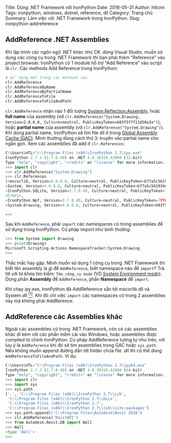 Title: Dùng .NET Framework với IronPython
Date: 2018-05-31
Author: htlcnn
Tags: ironpython, windows, dotnet, reference, dll
Category: Trang chủ
Summary: Làm việc với .NET Framework trong IronPython.
Slug: ironpython-addreference


## AddReference .NET Assemblies
Khi lập trình các ngôn ngữ .NET khác như C#, dùng Visual Studio, muốn sử dụng các công cụ trong .NET Framework thì bạn phải thêm "Reference" vào project browser. IronPython có 1 module hỗ trợ "Add Reference" vào script là `clr`. Các methods Add Reference trong IronPython:
```python
# Sử dụng một trong các methods sau
clr.AddReference
clr.AddReferenceByName
clr.AddReferenceByPartialName
clr.AddReferenceToFile
clr.AddReferenceToFileAndPath
```
`clr.AddReference` nhận vào 1 đối tượng [System.Reflection.Assembly](https://msdn.microsoft.com/en-us/library/system.reflection.assembly(v=vs.110).aspx), hoặc **full name** của assembly (vd `clr.AddReference("System.Drawing, Version=2.0.0.0, Culture=neutral, PublicKeyToken=b03f5f7f11d50a3a")`), hoặc **partial name** của assembly (vd `clr.AddReference("System.Drawing")`). Khi dùng partial name, IronPython sẽ tìm file dll ở trong [Global Assembly Cache (GAC)](https://docs.microsoft.com/en-us/dotnet/framework/app-domains/gac). Mình thường dùng cách thứ 3: truyền vào partial name cho ngắn gọn.
Xem các assemblies đã add ở `clr.References`:
```python
C:\Users\HTL>"c:\Program Files (x86)\IronPython 2.7\ipy.exe"
IronPython 2.7.3 (2.7.0.40) on .NET 4.0.30319.42000 (32-bit)
Type "help", "copyright", "credits" or "license" for more information.
>>> import clr
>>> clr.AddReference("System.Drawing")
>>> clr.References
(<mscorlib, Version=4.0.0.0, Culture=neutral, PublicKeyToken=b77a5c561934e089>,
<System, Version=4.0.0.0, Culture=neutral, PublicKeyToken=b77a5c561934e089>,
<IronPython.SQLite, Version=2.7.0.40, Culture=neutral, PublicKeyToken=7f709c5b71
3576e1>,
<IronPython.Wpf, Version=2.7.0.40, Culture=neutral, PublicKeyToken=7f709c5b713576e1>,
<System.Drawing, Version=4.0.0.0, Culture=neutral, PublicKeyToken=b03f5f7f11d50a3a>)

>>>
```
Sau khi `AddReference`, phải `import` các namespaces có trong assemblies để sử dụng trong IronPython. Cú pháp import như bình thường:
```python
>>> from System import Drawing
>>> print(Drawing)
Microsoft.Scripting.Actions.NamespaceTracker:System.Drawing
>>>
```
Thắc mắc hay gặp: Mình muốn sử dụng 1 công cụ trong .NET Framework thì biết tên assembly là gì để `AddReference`, biết namespace nào để `import`? Trả lời với từ khóa tìm kiếm: `Tên_công_cụ msdn` (VD [System Environment msdn](http://lmgtfy.com/?s=d&q=System+Environment+msdn)). Dùng phần **Assembly** để `AddReference`, phần **Namespace** để `import`.

Khi chạy ipy.exe, IronPython đã AddReference sẵn tới mscorlib.dll và System.dll [<sup>[1]</sup>](http://ironpython.net/documentation/dotnet/dotnet.html#assemblies-loaded-by-default). Khi đó chỉ việc `import` các namespaces có trong 2 assemblies này mà không phải AddRerence.

## AddReference các Assemblies khác
Ngoài các assemblies có trong .NET Framework, còn có các assemblies khác đi kèm với các phần mềm cài vào Windows, hoặc assemblies được compiled từ chính IronPython. Cú pháp AddReference tương tự như trên, với lưu ý là `AddReference` khi đó sẽ tìm assemblies trong GAC hoặc `sys.path`. Nếu không muốn append đường dẫn tới folder chứa file .dll thì có thể dùng `AddReferenceToFileAndPath`. Ví dụ:
```python
C:\Users\HTL>"C:\Program Files (x86)\IronPython 2.7\ipy64.exe"
IronPython 2.7.3 (2.7.0.40) on .NET 4.0.30319.42000 (64-bit)
Type "help", "copyright", "credits" or "license" for more information.
>>> import clr
>>> import sys
>>> sys.path
['.', 'C:\\Program Files (x86)\\IronPython 2.7\\Lib',
 'C:\\Program Files (x86)\\IronPython 2.7\\DLLs',
 'C:\\Program Files (x86)\\IronPython 2.7',
 'C:\\Program Files (x86)\\IronPython 2.7\\lib\\site-packages']
>>> sys.path.append(r'C:\Program Files\Autodesk\Revit 2018')
>>> clr.AddReference('RevitAPI')
>>> from Autodesk.Revit.DB import Wall
>>> Wall
<type 'Wall'>
>>>
```